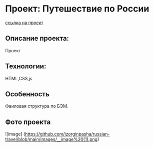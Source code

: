# Проект: Путешествие по России

[ссылка на проект](https://izorginpasha.github.io/mesto/)

## Описание проекта:
Проект 

## Технологии:

HTML,CSS,js

## Особенность
Фаиловая структура по БЭМ.

## Фото проекта
![image] (https://github.com/izorginpasha/russian-travel/blob/main/images/__image%20(1).png)